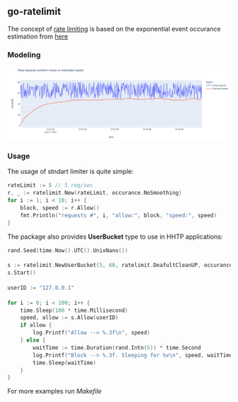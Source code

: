 ## go-ratelimit

The concept of [rate limiting](https://en.wikipedia.org/wiki/Rate_limiting) is based on the exponential event occurance estimation from [here](https://stackoverflow.com/a/23617678)

### Modeling
![img](./assets/screen.png)

### Usage
The usage of stndart limiter is quite simple:
```go
rateLimit := 5 // 5 req/sec
r, _ := ratelimit.New(rateLimit, occurance.NoSmoothing)
for i := 1; i < 10; i++ {
    block, speed := r.Allow()
    fmt.Println("requests #", i, "allow:", block, "speed:", speed)
}
```



The package also provides **UserBucket** type to use in HHTP applications:
```go
rand.Seed(time.Now().UTC().UnixNano())

s := ratelimit.NewUserBucket(5, 60, ratelimit.DeafultCleanUP, occurance.NoSmoothing)
s.Start()

userID := "127.0.0.1"

for i := 0; i < 100; i++ {
    time.Sleep(100 * time.Millisecond)
    speed, allow := s.Allow(userID)
    if allow {
        log.Printf("Allow --> %.3f\n", speed)
    } else {
        waitTime := time.Duration(rand.Intn(5)) * time.Second
        log.Printf("Block --> %.3f. Sleeping for %v\n", speed, waitTime)
        time.Sleep(waitTime)
    }
}
```
For more examples run *Makefile*